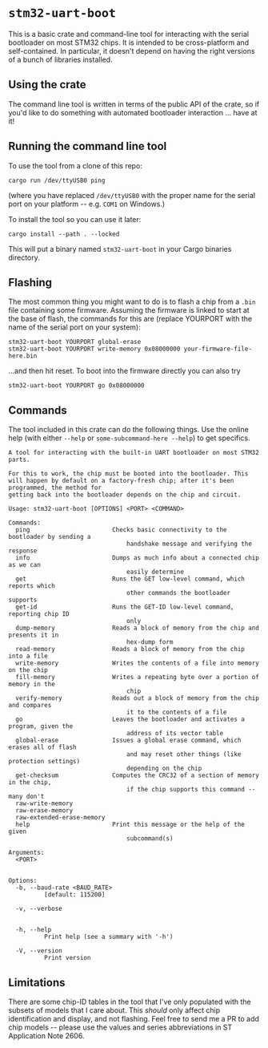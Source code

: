 # `stm32-uart-boot`

This is a basic crate and command-line tool for interacting with the serial
bootloader on most STM32 chips. It is intended to be cross-platform and
self-contained. In particular, it doesn't depend on having the right versions of
a bunch of libraries installed.

## Using the crate

The command line tool is written in terms of the public API of the crate, so if
you'd like to do something with automated bootloader interaction ... have at it!

## Running the command line tool

To use the tool from a clone of this repo:

`cargo run /dev/ttyUSB0 ping`

(where you have replaced `/dev/ttyUSB0` with the proper name for the serial port
on your platform -- e.g. `COM1` on Windows.)

To install the tool so you can use it later:

`cargo install --path . --locked`

This will put a binary named `stm32-uart-boot` in your Cargo binaries directory.

## Flashing

The most common thing you might want to do is to flash a chip from a `.bin` file
containing some firmware. Assuming the firmware is linked to start at the base
of flash, the commands for this are (replace YOURPORT with the name of the
serial port on your system):

```
stm32-uart-boot YOURPORT global-erase
stm32-uart-boot YOURPORT write-memory 0x08000000 your-firmware-file-here.bin
```

...and then hit reset. To boot into the firmware directly you can also try

```
stm32-uart-boot YOURPORT go 0x08000000
```

## Commands

The tool included in this crate can do the following things. Use the online help
(with either `--help` or `some-subcommand-here --help`) to get specifics.

```
A tool for interacting with the built-in UART bootloader on most STM32 parts.

For this to work, the chip must be booted into the bootloader. This will happen by default on a factory-fresh chip; after it's been programmed, the method for
getting back into the bootloader depends on the chip and circuit.

Usage: stm32-uart-boot [OPTIONS] <PORT> <COMMAND>

Commands:
  ping                       Checks basic connectivity to the bootloader by sending a
                                 handshake message and verifying the response
  info                       Dumps as much info about a connected chip as we can
                                 easily determine
  get                        Runs the GET low-level command, which reports which
                                 other commands the bootloader supports
  get-id                     Runs the GET-ID low-level command, reporting chip ID
                                 only
  dump-memory                Reads a block of memory from the chip and presents it in
                                 hex-dump form
  read-memory                Reads a block of memory from the chip into a file
  write-memory               Writes the contents of a file into memory on the chip
  fill-memory                Writes a repeating byte over a portion of memory in the
                                 chip
  verify-memory              Reads out a block of memory from the chip and compares
                                 it to the contents of a file
  go                         Leaves the bootloader and activates a program, given the
                                 address of its vector table
  global-erase               Issues a global erase command, which erases all of flash
                                 and may reset other things (like protection settings)
                                 depending on the chip
  get-checksum               Computes the CRC32 of a section of memory in the chip,
                                 if the chip supports this command -- many don't
  raw-write-memory           
  raw-erase-memory           
  raw-extended-erase-memory  
  help                       Print this message or the help of the given
                                 subcommand(s)

Arguments:
  <PORT>
          

Options:
  -b, --baud-rate <BAUD_RATE>
          [default: 115200]

  -v, --verbose
          

  -h, --help
          Print help (see a summary with '-h')

  -V, --version
          Print version
```

## Limitations

There are some chip-ID tables in the tool that I've only populated with the
subsets of models that I care about. This _should_ only affect chip
identification and display, and not flashing. Feel free to send me a PR to add
chip models -- please use the values and series abbreviations in ST Application
Note 2606.
